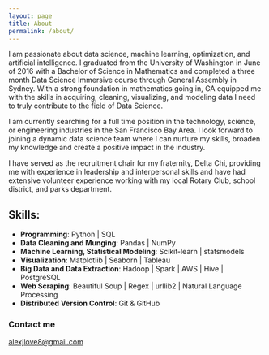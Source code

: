```yaml
---
layout: page
title: About
permalink: /about/
---
```


 I am passionate about data science, machine learning, optimization, and artificial intelligence. I graduated from the University of Washington in June of 2016 with a Bachelor of Science in Mathematics and completed a three month Data Science Immersive course through General Assembly in Sydney. With a strong foundation in mathematics going in, GA equipped me with the skills in acquiring, cleaning, visualizing, and modeling data I need to truly contribute to the field of Data Science.

 I am currently searching for a full time position in the technology, science, or engineering industries in the San Francisco Bay Area. I look forward to joining a dynamic data science team where I can nurture my skills, broaden my knowledge and create a positive impact in the industry.

 I have served as the recruitment chair for my fraternity, Delta Chi, providing me with experience in leadership and interpersonal skills and have had extensive volunteer experience working with my local Rotary Club, school district, and parks department.

## Skills:


- **Programming**: Python | SQL
- **Data Cleaning and Munging**: Pandas | NumPy
- **Machine Learning, Statistical Modeling**: Scikit-learn | statsmodels
- **Visualization**: Matplotlib | Seaborn | Tableau
- **Big Data and Data Extraction**: Hadoop | Spark | AWS | Hive | PostgreSQL
- **Web Scraping**: Beautiful Soup | Regex | urllib2 | Natural Language Processing
- **Distributed Version Control**: Git & GitHub

### Contact me

[alexjlove8@gmail.com](mailto:alexjlove8@gmail.com)

